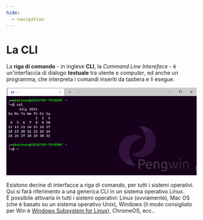 ```yaml
---
hide:
  - navigation
---
```


# La CLI

La **riga di comando** - in inglese **CLI**, la *Command Line Intereface* - è un'interfaccia di dialogo **testuale** tra utente e *computer*, ed anche un programma, che interpreta i comandi inseriti da tastiera e li esegue.

![](./images/cli_00.png)

Esistono decine di interfacce a riga di comando, per tutti i sistemi operativi. Qui si farà riferimento a una generica CLI in un sistema operativo Linux.<br>
È possibile attivarla in tutti i sistemi operativi: Linux (ovviamente), Mac OS (che è basato su un sistema operativo Unix), Windows (il modo consigliato per Win è [Windows Subsystem for Linux](https://docs.microsoft.com/en-us/windows/wsl/install-win10)), ChromeOS, ecc..

